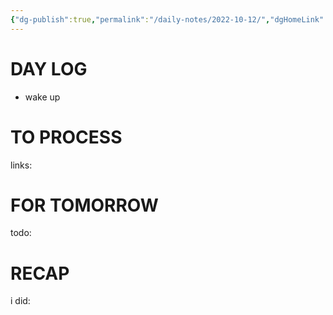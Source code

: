 ```yaml
---
{"dg-publish":true,"permalink":"/daily-notes/2022-10-12/","dgHomeLink":true,"dgPassFrontmatter":false}
---
```



# DAY LOG
- wake up
# TO PROCESS
links:
# FOR TOMORROW
todo:
# RECAP
i did:


